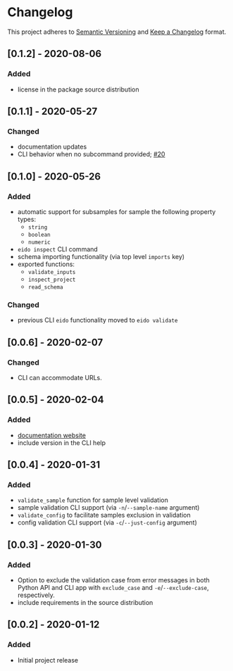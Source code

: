 # Changelog

This project adheres to [Semantic Versioning](https://semver.org/spec/v2.0.0.html) and [Keep a Changelog](https://keepachangelog.com/en/1.0.0/) format. 

## [0.1.2] - 2020-08-06
### Added
- license in the package source distribution

## [0.1.1] - 2020-05-27
### Changed
- documentation updates
- CLI behavior when no subcommand provided; [#20](https://github.com/pepkit/eido/issues/20)

## [0.1.0] - 2020-05-26
### Added
- automatic support for subsamples for sample the following property types:
    - `string`
    - `boolean`
    - `numeric`
- `eido inspect` CLI command
- schema importing functionality (via top level `imports` key)
- exported functions:
    - `validate_inputs`
    - `inspect_project`
    - `read_schema`

### Changed
- previous CLI `eido` functionality moved to `eido validate`
 
## [0.0.6] - 2020-02-07
### Changed
- CLI can accommodate URLs.

## [0.0.5] - 2020-02-04
### Added 
- [documentation website](http://eido.databio.org/en/latest/)
- include version in the CLI help

## [0.0.4] - 2020-01-31
### Added
- `validate_sample` function for sample level validation
- sample validation CLI support (via `-n`/`--sample-name` argument)
- `validate_config` to facilitate samples exclusion in validation
- config validation CLI support (via `-c`/`--just-config` argument)  

## [0.0.3] - 2020-01-30
### Added
- Option to exclude the validation case from error messages in both Python API and CLI app with `exclude_case` and `-e`/`--exclude-case`, respectively.
- include requirements in the source distribution

## [0.0.2] - 2020-01-12

### Added
- Initial project release

